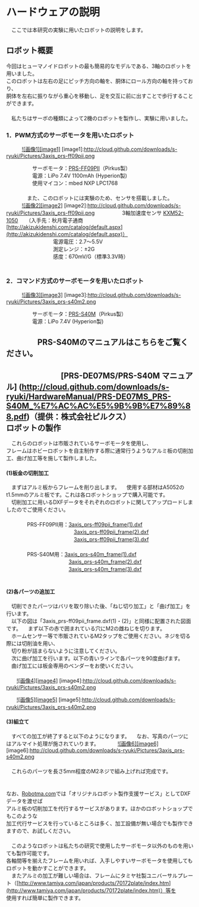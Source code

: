 ハードウェアの説明
==================
　ここでは本研究の実験に用いたロボットの説明をします。  

ロボット概要
------------
今回はヒューマノイドロボットの最も簡易的なモデルである、3軸のロボットを用いました。  
このロボットは左右の足にピッチ方向の軸を、胴体にロール方向の軸を持っており、  
胴体を左右に振りながら重心を移動し、足を交互に前に出すことで歩行することができます。  
　  
　私たちはサーボの種類によって2機のロボットを製作し、実験に用いました。
### 1．PWM方式のサーボモータを用いたロボット ###
　　　[![画像1][image1]](http://cloud.github.com/downloads/s-ryuki/Pictures/3axis_prs-ff09pii.png)
[image1]:http://cloud.github.com/downloads/s-ryuki/Pictures/3axis_prs-ff09pii.png

　　　　　サーボモータ：[PRS-FF09PⅡ](http://www.pirkus.co.jp/products_servo09.html)（Pirkus製）  
　　　　　電源：LiPo 7.4V 1100mAh (Hyperion製)  
　　　　　使用マイコン：mbed NXP LPC1768  
　  
　　　　また、このロボットには実験のため、センサを搭載しました。  
　　　[![画像2][image2]](http://cloud.github.com/downloads/s-ryuki/Pictures/3axis_prs-ff09pii.png)
[image2]:http://cloud.github.com/downloads/s-ryuki/Pictures/3axis_prs-ff09pii.png
　　　　　3軸加速度センサ [KXM52-1050](http://akizukidenshi.com/catalog/g/gI-01425/)　　（入手先：秋月電子通商[http://akizukidenshi.com/catalog/default.aspx](http://akizukidenshi.com/catalog/default.aspx)）  
　　　　　　　　　電源電圧：2.7～5.5V  
　　　　　　　　　測定レンジ：±2G  
　　　　　　　　　感度：670mV/G（標準3.3V時）  
　　　　　　　　　　　
　  
### 2．コマンド方式のサーボモータを用いたロボット ###
　　　[![画像3][image3]](http://cloud.github.com/downloads/s-ryuki/Pictures/3axis_prs-s40m2.png)
[image3]:http://cloud.github.com/downloads/s-ryuki/Pictures/3axis_prs-s40m2.png

　　　　　サーボモータ：[PRS-S40M](http://www.pirkus.co.jp/products_servos04m.html)（Pirkus製）  
　　　　　電源：LiPo 7.4V  (Hyperion製)  

　　　　PRS-S40Mのマニュアルはこちらをご覧ください。  
　  
　　　　　　　[PRS-DE07MS/PRS-S40M マニュアル]
(http://cloud.github.com/downloads/s-ryuki/HardwareManual/PRS-DE07MS_PRS-S40M_%E7%AC%AC%E5%9B%9B%E7%89%88.pdf)（提供：株式会社ピルクス）
　  　  
ロボットの製作
------------
　これらのロボットは市販されているサーボモータを使用し、  
フレームはホビーロボットを自主制作する際に通常行うようなアルミ板の切削加工、曲げ加工等を施して製作しました。
　  
#### (1)板金の切削加工 ####
　まずはアルミ板からフレームを削り出します。
　使用する部材はA5052のt1.5mmのアルミ板です。これは各ロボットショップで購入可能です。　  
　切削加工に用いるDXFデータをそれぞれのロボットに関してアップロードしましたのでご使用ください。  
　  
　　　　PRS-FF09PⅡ用：[3axis_prs-ff09pii_frame(1).dxf]()  
　　　　　　　　　　　　　[3axis_prs-ff09pii_frame(2).dxf]()  
　　　　　　　　　　　　　[3axis_prs-ff09pii_frame(3).dxf]()  
　  
　　　　PRS-S40M用：[3axis_prs-s40m_frame(1).dxf]()  
　　　　　　　　　　　　[3axis_prs-s40m_frame(2).dxf]()  
　　　　　　　　　　　　[3axis_prs-s40m_frame(3).dxf]()  
　  
#### (2)各パーツの追加工 ####
　切削できたパーツはバリを取り除いた後、「ねじ切り加工」と「曲げ加工」を行います。  
　以下の図は「3axis_prs-ff09pii_frame.dxf(1)・(2)」と同様に配置された図面です。
　まず以下の赤で囲まれている穴にM2の雌ねじを切ります。  
　ホームセンサー等で市販されているM2タップをご使用ください。ネジを切る際には切削油を用い、  
　切り粉が詰まらないように注意してください。
　  
　次に曲げ加工を行います。以下の青いラインで各パーツを90度曲げます。  
　曲げ加工には板金専用のベンダーをお使いください。  
　  
　　[![画像4][image4]](http://cloud.github.com/downloads/s-ryuki/Pictures/3axis_prs-s40m2.png)
[image4]:http://cloud.github.com/downloads/s-ryuki/Pictures/3axis_prs-s40m2.png

　　[![画像5][image5]](http://cloud.github.com/downloads/s-ryuki/Pictures/3axis_prs-s40m2.png)
[image5]:http://cloud.github.com/downloads/s-ryuki/Pictures/3axis_prs-s40m2.png
　  
#### (3)組立て ####
　すべての加工が終了すると以下のようになります。
　なお、写真のパーツにはアルマイト処理が施されていります。
　
　　[![画像6][image6]](http://cloud.github.com/downloads/s-ryuki/Pictures/3axis_prs-s40m2.png)
[image6]:http://cloud.github.com/downloads/s-ryuki/Pictures/3axis_prs-s40m2.png  
　  
　これらのパーツを長さ5mm程度のM2ネジで組み上げれば完成です。
　  
　  
　  
なお、[Robotma.com](http://www.robotma.com/)では「オリジナルロボット製作支援サービス」としてDXFデータを渡せば  
アルミ板の切削加工を代行するサービスがあります。ほかのロボットショップでもこのような  
加工代行サービスを行っているところは多く、加工設備が無い場合でも製作できますので、お試しください。  
　    
　このようなロボットは私たちの研究で使用したサーボモータ以外のものを用いても製作可能です。  
各軸間等を揃えたフレームを用いれば、入手しやすいサーボモータを使用してもロボットを動かすことができます。  
　またアルミの加工が難しい場合は、フレームにタミヤ社製ユニバーサルプレート（[http://www.tamiya.com/japan/products/70172plate/index.htm](http://www.tamiya.com/japan/products/70172plate/index.htm)）等を  
使用すれば簡単に製作できます。　　
